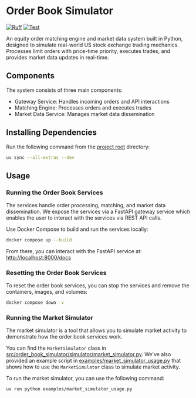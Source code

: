 # Order Book Simulator

[![Ruff](https://img.shields.io/endpoint?url=https://raw.githubusercontent.com/astral-sh/ruff/main/assets/badge/v2.json)](https://github.com/astral-sh/ruff)
[![Test](https://github.com/IsaacCheng9/order-book-simulator/actions/workflows/test.yml/badge.svg)](https://github.com/IsaacCheng9/order-book-simulator/actions/workflows/test.yml)

An equity order matching engine and market data system built in Python, designed
to simulate real-world US stock exchange trading mechanics. Processes limit
orders with price-time priority, executes trades, and provides market data
updates in real-time.

## Components

The system consists of three main components:

- Gateway Service: Handles incoming orders and API interactions
- Matching Engine: Processes orders and executes trades
- Market Data Service: Manages market data dissemination

## Installing Dependencies

Run the following command from the [project root](./) directory:

```bash
uv sync --all-extras --dev
```

## Usage

### Running the Order Book Services

The services handle order processing, matching, and market data dissemination.
We expose the services via a FastAPI gateway service which enables the user to
interact with the services via REST API calls.

Use Docker Compose to build and run the services locally:

```bash
docker compose up --build
```

From there, you can interact with the FastAPI service at:
[http://localhost:8000/docs](http://localhost:8000/docs)

### Resetting the Order Book Services

To reset the order book services, you can stop the services and remove the
containers, images, and volumes:

```bash
docker compose down -v
```

### Running the Market Simulator

The market simulator is a tool that allows you to simulate market activity to
demonstrate how the order book services work.

You can find the `MarketSimulator` class in
[src/order_book_simulator/simulator/market_simulator.py](./src/order_book_simulator/simulator/market_simulator.py).
We've also provided an example script in
[examples/market_simulator_usage.py](./examples/market_simulator_usage.py) that
shows how to use the `MarketSimulator` class to simulate market activity.

To run the market simulator, you can use the following command:

```bash
uv run python examples/market_simulator_usage.py
```
